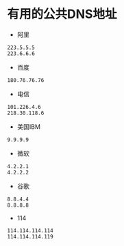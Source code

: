 # 有用的公共DNS地址

* 阿里
```
223.5.5.5
223.6.6.6
```

* 百度
```
180.76.76.76
```

* 电信
```
101.226.4.6
218.30.118.6
```

* 美国IBM
```
9.9.9.9
```

* 微软
```
4.2.2.1
4.2.2.2
```

* 谷歌
```
8.8.4.4
8.8.8.8
```

* 114
```
114.114.114.114
114.114.114.119
```